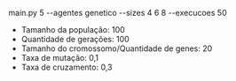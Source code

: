 main.py 5 --agentes genetico --sizes 4 6 8 --execucoes 50

- Tamanho da população: 100
- Quantidade de gerações: 100
- Tamanho do cromossomo/Quantidade de genes: 20
- Taxa de mutação: 0,1
- Taxa de cruzamento: 0,3
